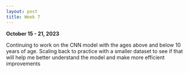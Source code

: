 ```yaml
---
layout: post
title: Week 7
---
```

**October 15 - 21, 2023**

Continuing to work on the CNN model with the ages above and below 10 years of age. Scaling back to practice with a smaller dataset to see if that will help me better understand 
the model and make more efficient improvements 
